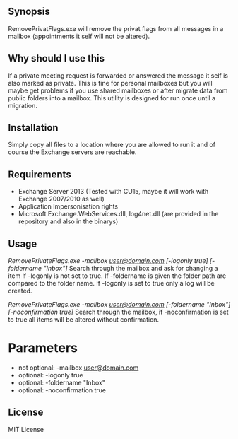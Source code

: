 ## Synopsis

RemovePrivatFlags.exe will remove the privat flags from all messages in a mailbox (appointments it self will not be altered).

## Why should I use this

If a private meeting request is forwarded or answered the message it self is also marked as private. This is fine for personal
mailboxes but you will maybe get problems if you use shared mailboxes or after migrate data from public folders into a mailbox.
This utility is designed for run once until a migration.

## Installation

Simply copy all files to a location where you are allowed to run it and of course the Exchange servers are reachable.

## Requirements
* Exchange Server 2013 (Tested with CU15, maybe it will work with Exchange 2007/2010 as well)
* Application Impersonisation rights
* Microsoft.Exchange.WebServices.dll, log4net.dll (are provided in the repository and also in the binarys)

## Usage

_RemovePrivateFlags.exe -mailbox user@domain.com [-logonly true] [-foldername "Inbox"]_
Search through the mailbox and ask for changing a item if -logonly is not set to true. If -foldername is given the folder path are compared to the folder name.
If -logonly is set to true only a log will be created.

_RemovePrivateFlags.exe -mailbox user@domain.com [-foldername "Inbox"] [-noconfirmation true]_
Search through the mailbox, if -noconfirmation is set to true all items will be altered without confirmation.

# Parameters
* not optional: -mailbox user@domain.com
* optional: -logonly true
* optional: -foldername "Inbox"
* optional: -noconfirmation true


## License

MIT License
